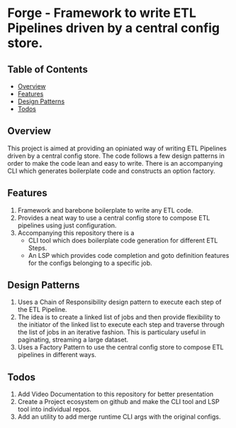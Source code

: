 # Forge - Framework to write ETL Pipelines driven by a central config store.

## Table of Contents
- [Overview](#overview)
- [Features](#features)
- [Design Patterns](#design-patterns)
- [Todos](#Todos)

## Overview
This project is aimed at providing an opiniated way of writing ETL Pipelines driven by a central config store. The code follows a few design patterns in order to make the code lean and easy to write. There is an accompanying CLI which generates boilerplate code and constructs an option factory.

## Features
 1. Framework and barebone boilerplate to write any ETL code.  
 2. Provides a neat way to use a central config store to compose ETL pipelines using just configuration.
 3. Accompanying this repository there is a
    -   CLI tool which does boilerplate code generation for different ETL Steps.
    -   An LSP which provides code completion and goto definition features for the configs belonging to a specific job.

## Design Patterns
1. Uses a Chain of Responsibility design pattern to execute each step of the ETL Pipeline.
2. The idea is to create a linked list of jobs and then provide flexibility to the initiator of the linked list to execute each
   step and traverse through the list of jobs in an iterative fashion. This is particulary useful in paginating, streaming a large
   dataset.
3. Uses a Factory Pattern to use the central config store to compose ETL pipelines in different ways.

## Todos
1. Add Video Documentation to this repository for better presentation
2. Create a Project ecosystem on github and make the CLI tool and LSP tool into individual repos.
3. Add an utility to add merge runtime CLI args with the original configs.




